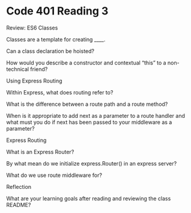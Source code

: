 # Code 401 Reading 3

Review: ES6 Classes

Classes are a template for creating ____.

Can a class declaration be hoisted?

How would you describe a constructor and contextual “this” to a non-technical 
friend?

Using Express Routing

Within Express, what does routing refer to?

What is the difference between a route path and a route method?

When is it appropriate to add next as a parameter to a route handler and what must you do if next has been passed to your middleware as a parameter?

Express Routing

What is an Express Router?

By what mean do we initialize express.Router() in an express server?

What do we use route middleware for?

Reflection

What are your learning goals after reading and reviewing the class README?
